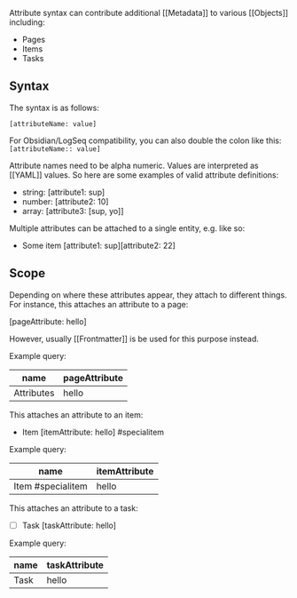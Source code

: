 Attribute syntax can contribute additional [[Metadata]] to various [[Objects]] including:

* Pages
* Items
* Tasks

## Syntax
The syntax is as follows:

```
[attributeName: value]
```

For Obsidian/LogSeq compatibility, you can also double the colon like this: `[attributeName:: value]`
 
Attribute names need to be alpha numeric. Values are interpreted as [[YAML]] values. So here are some examples of valid attribute definitions:

* string: [attribute1: sup]
* number: [attribute2: 10]
* array: [attribute3: [sup, yo]]

Multiple attributes can be attached to a single entity, e.g. like so:

* Some item [attribute1: sup][attribute2: 22]

## Scope
Depending on where these attributes appear, they attach to different things. For instance, this attaches an attribute to a page:

[pageAttribute: hello]

However, usually [[Frontmatter]] is be used for this purpose instead.

Example query:

<!-- #query page where name = "{{@page.name}}" select name, pageAttribute -->
|name      |pageAttribute|
|----------|-----|
|Attributes|hello|
<!-- /query -->

This attaches an attribute to an item:

* Item [itemAttribute: hello] #specialitem

Example query:

<!-- #query specialitem where itemAttribute = "hello" select name, itemAttribute -->
|name              |itemAttribute|
|------------------|-----|
|Item  #specialitem|hello|
<!-- /query -->

This attaches an attribute to a task:

* [ ] Task [taskAttribute: hello]

Example query:

<!-- #query task where page = "Attributes" and taskAttribute = "hello" select name, taskAttribute -->
|name|taskAttribute|
|----|-----|
|Task|hello|
<!-- /query -->
